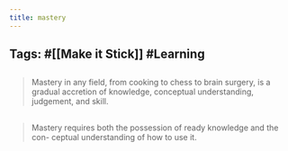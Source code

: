 ```yaml
---
title: mastery
---
```


## Tags: #[[Make it Stick]] #Learning
## 
> Mastery in any field, from cooking to chess to brain surgery, is a gradual accretion of knowledge, conceptual understanding, judgement, and skill.
## 
> Mastery requires both the possession of ready knowledge and the con- ceptual understanding of how to use it.
##
